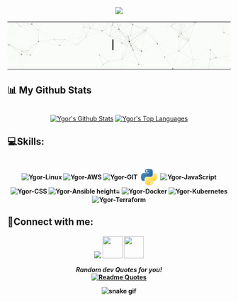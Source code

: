 <p align="center">
  <img width="45%" height="auto" src="https://giffiles.alphacoders.com/215/215485.gif" />
  
 <p align="center">
  <img src="https://github.com/YgorAlcantara/YgorAlcantara/raw/main/assets/GitReadMe.gif" alt="Hi, I'm Ygor">
</p>

<p align="center">

 ## 📊 My Github Stats
 
 <p align="center"> 

  <br/>
    <a href="https://github.com/YgorAlcantara/github-readme-stats"><img alt="Ygor's Github Stats" src="https://github-readme-stats.vercel.app/api?username=YgorAlcantara&show_icons=true&count_private=true&theme=react&hide_border=true&bg_color=0D1117" /></a>
  <a href="https://github.com/YgorAlcantara/github-readme-stats"><img alt="Ygor's Top Languages" src="https://github-readme-stats.vercel.app/api/top-langs/?username=YgorAlcantara&langs_count=8&count_private=true&layout=compact&theme=react&hide_border=true&bg_color=0D1117" /></a>
  <br/>
 
 
## 💻Skills:
 <h4 align="center"> 
 </div>
<div style="display: inline_block"><br>
  <img align="center" alt="Ygor-Linux" height="45" width="45" src="https://cdn-icons-png.flaticon.com/512/226/226772.png">
  <img align="center" alt="Ygor-AWS" height="34" width="40" src="https://www.sophos.com/sites/default/files/2022-02/aws-logo-white-orange.png">
  <img align="center" alt="Ygor-GIT" height="40" width="40" src="https://blog.scitools.com/wp-content/uploads/2021/12/Git-Icon-1788C.png">
  <img align="center" alt="Ygor-Python" height="45" width="45" src="https://raw.githubusercontent.com/devicons/devicon/master/icons/python/python-original.svg">
  <img align="center" alt="Ygor-JavaScript" height="37" width="37" src="https://cdn.icon-icons.com/icons2/2415/PNG/512/javascript_original_logo_icon_146455.png">
  <img align="center" alt="Ygor-CSS" height="40" width="40" src="https://cdn1.iconfinder.com/data/icons/social-media-logos-7/64/css-3-512.png">
  <img align="center" alt="Ygor-Ansible height="50" width="50" src="https://avatars3.githubusercontent.com/u/1507452?s=400&v=4">
  <img align="center" alt="Ygor-Docker" height="40" width="40" src="https://cdn-icons-png.flaticon.com/512/919/919853.png">
  <img align="center" alt="Ygor-Kubernetes" height="40" width="40" src="https://upload.wikimedia.org/wikipedia/labs/thumb/b/ba/Kubernetes-icon-color.svg/2110px-Kubernetes-icon-color.svg.png">
  <img align="center" alt="Ygor-Terraform" height="40" width="40" src="https://icons-for-free.com/iconfiles/png/512/Terraform-1329545833434920628.png">
  </div>
 


## 📱Connect with me:
<h4 align="center">

<a href = "https://www.linkedin.com/in/ygoralcantara/"><img src="https://img.icons8.com/fluent/48/000000/linkedin.png"/></a>
<a href = "mailto:ygoralcantara@gmail.com"><img height="50" width="45" src="https://cdn.icon-icons.com/icons2/2631/PNG/512/gmail_new_logo_icon_159149.png" target="_blank"></a>
<a href = "mailto:ygoralcantara@hotmail.com"><img height="50" width="45" src="https://findicons.com/files/icons/2795/office_2013_hd/2000/outlook.png" target="_blank"></a>

<div align="center">
  
 <i>Random dev Quotes for you!</i><br>
   [![Readme Quotes](https://quotes-github-readme.vercel.app/api?type=horizontal&theme=light)](https://github.com/piyushsuthar/github-readme-quotes)
 
   ![snake gif](https://github.com/YgorAlcantara/YgorAlcantara/blob/output/github-contribution-grid-snake.svg)

